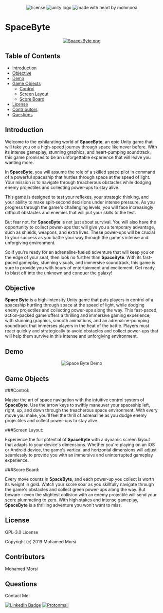 <div align="center">

![license](https://img.shields.io/github/license/mohmorsi/Space-Byte?style=flat-square)
![unity logo](https://img.shields.io/badge/Unity-000000?style=flat-square&logo=unity&logoColor=white)
![made with heart by mohmorsi](https://img.shields.io/badge/made%20with%20%E2%9D%A4%EF%B8%8F%20by-mohmorsi-red?style=flat-square)
</div>

# SpaceByte
<div align="center">
  
[![Space-Byte.png](https://i.postimg.cc/wv69PbJq/Space-Byte.png)](https://postimg.cc/qt5f6wjS)
</div>

## Table of Contents
* [Introduction](#introduction) 
* [Objective](#objective)
* [Demo](#demo)
* [Game Objects](#game-objects)
  * [Control](#control)
  * [Screen Layout](#screen-layout)
  * [Score Board](#score-board)
* [License](#license)
* [Contributors](#contributors)
* [Questions](#questions)


## Introduction
Welcome to the exhilarating world of **SpaceByte**, an epic Unity game that will take you on a high-speed journey through space like never before. With its intense gameplay, stunning graphics, and heart-pumping soundtrack, this game promises to be an unforgettable experience that will leave you wanting more.

In **SpaceByte**, you will assume the role of a skilled space pilot in command of a powerful spaceship that hurtles through space at the speed of light. Your mission is to navigate through treacherous obstacles while dodging enemy projectiles and collecting power-ups to stay alive.

This game is designed to test your reflexes, your strategic thinking, and your ability to make split-second decisions under intense pressure. As you progress through the game's challenging levels, you will face increasingly difficult obstacles and enemies that will put your skills to the test.

But fear not, for **SpaceByte** is not just about survival. You will also have the opportunity to collect power-ups that will give you a temporary advantage, such as shields, weapons, and extra lives. These power-ups will be crucial to your success as you battle your way through the game's intense and unforgiving environment.

So if you're ready for an adrenaline-fueled adventure that will keep you on the edge of your seat, then look no further than **SpaceByte**. With its fast-paced gameplay, stunning visuals, and immersive soundtrack, this game is sure to provide you with hours of entertainment and excitement. Get ready to blast off into the unknown and conquer the galaxy!


## Objective
**Space Byte** is a high-intensity Unity game that puts players in control of a spaceship hurtling through space at the speed of light, while dodging enemy projectiles and collecting power-ups along the way. This fast-paced, action-packed game offers a thrilling and immersive gaming experience, with stunning graphics, smooth animations, and an adrenaline-pumping soundtrack that immerses players in the heat of the battle. Players must react quickly and strategically to avoid obstacles and collect power-ups that will help them survive in this intense and unforgiving environment.

## Demo
<div align="center">
  
![Space Byte Demo](https://media.giphy.com/media/W5UZoO4wEzDBeQ0mEj/giphy.gif)
</div>

## Game Objects
###Control:

Master the art of space navigation with the intuitive control system of **SpaceByte**. Use the arrow keys to swiftly maneuver your spaceship left, right, up, and down through the treacherous space environment. With every move you make, you'll feel the thrill of adrenaline as you dodge enemy projectiles and collect power-ups to stay alive.

###Screen Layout:

Experience the full potential of **SpaceByte** with a dynamic screen layout that adapts to your device's dimensions. Whether you're playing on an iOS or Android device, the game's vertical and horizontal dimensions will adjust seamlessly to provide you with an immersive and uninterrupted gameplay experience.

###Score Board:

Every move counts in **SpaceByte**, and each power-up you collect is worth its weight in gold. Watch your score soar as you skillfully navigate through the game's obstacles and collect green power-ups along the way. But beware - even the slightest collision with an enemy projectile will send your score plummeting to zero. With high stakes and intense gameplay, **SpaceByte** is a thrilling adventure you won't want to miss.

## License
GPL-3.0 License

Copyright (c) 2019 Mohamed Morsi
## Contributors
Mohamed Morsi

## Questions
Contact Me:

[![LinkedIn Badge](https://img.shields.io/badge/LinkedIn-0077B5?style=for-the-badge&logo=linkedin&logoColor=white)](https://www.linkedin.com/in/mohamedammorsi)
[![Protonmail](https://img.shields.io/badge/ProtonMail-8B89CC?style=for-the-badge&logo=protonmail&logoColor=white)](mailto:adudefromearth@protonmail.com)

